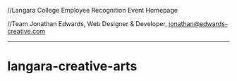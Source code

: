 
//Langara College
Employee Recognition Event Homepage

//Team
Jonathan Edwards, Web Designer & Developer, jonathan@edwards-creative.com
________________________________________________________________________________
# langara-creative-arts
